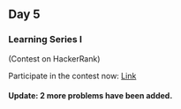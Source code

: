 ## Day 5

### Learning Series I

(Contest on HackerRank)

Participate in the contest now: [Link](https://www.hackerrank.com/contests/gbuls01)

#### Update: 2 more problems have been added.
